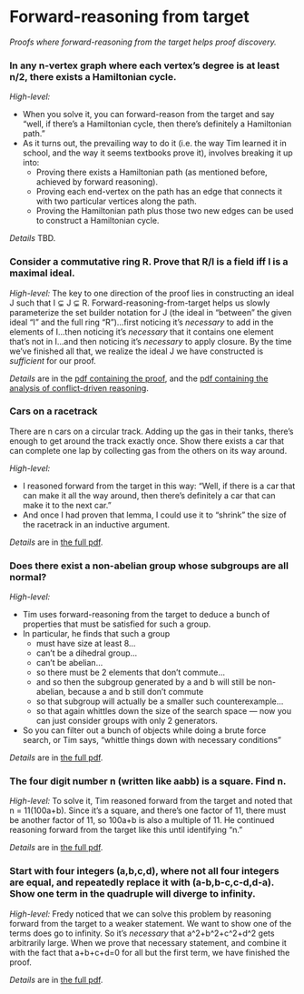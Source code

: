 # Forward-reasoning from target

_Proofs where forward-reasoning from the target helps proof discovery._

### In any n-vertex graph where each vertex’s degree is at least n/2, there exists a Hamiltonian cycle.

*High-level:* 
- When you solve it, you can forward-reason from the target and say “well, if there’s a Hamiltonian cycle, then there’s definitely a Hamiltonian path.”
- As it turns out, the prevailing way to do it (i.e. the way Tim learned it in school, and the way it seems textbooks prove it), involves breaking it up into:
	- Proving there exists a Hamiltonian path (as mentioned before, achieved by forward reasoning).
	- Proving each end-vertex on the path has an edge that connects it with two particular vertices along the path.
	- Proving the Hamiltonian path plus those two new edges can be used to construct a Hamiltonian cycle.

*Details* TBD.

### Consider a commutative ring R. Prove that R/I is a field iff I is a maximal ideal.

*High-level:* The key to one direction of the proof lies in constructing an ideal J such that I ⊊ J ⊊ R.  Forward-reasoning-from-target helps us slowly parameterize the set builder notation for J (the ideal in “between” the given ideal “I” and the full ring “R”)…first noticing it’s _necessary_ to add in the elements of I…then noticing it’s _necessary_ that it contains one element that’s not in I…and then noticing it’s _necessary_ to apply closure.  By the time we’ve finished all that, we realize the ideal J we have constructed is _sufficient_ for our proof. 

*Details* are in the [pdf containing the proof][1], and the [pdf containing the analysis of conflict-driven reasoning][2].

### Cars on a racetrack

There are n cars on a circular track.  Adding up the gas in their tanks, there’s enough to get around the track exactly once.  Show there exists a car that can complete one lap by collecting gas from the others on its way around.

*High-level:* 
- I reasoned forward from the target in this way: “Well, if there is a car that can make it all the way around, then there’s definitely a car that can make it to the next car.”
- And once I had proven that lemma, I could use it to “shrink” the size of the racetrack in an inductive argument.

*Details* are in [the full pdf][3].

### Does there exist a non-abelian group whose subgroups are all normal?

*High-level:* 
- Tim uses forward-reasoning from the target to deduce a bunch of properties that must be satisfied for such a group.   
- In particular, he finds that such a group 
	- must have size at least 8…
	- can’t be a dihedral group…
	- can’t be abelian…
	- so there must be 2 elements that don’t commute…
	- and so then the subgroup generated by a and b will still be non-abelian, because a and b still don’t commute
	- so that subgroup will actually be a smaller such counterexample…
	- so that again whittles down the size of the search space — now you can just consider groups with only 2 generators.
- So you can filter out a bunch of objects while doing a brute force search, or Tim says, “whittle things down with necessary conditions”


*Details* are in [the full pdf][4].


### The four digit number n (written like aabb) is a square.  Find n.
*High-level:* To solve it, Tim reasoned forward from the target and noted that  n = 11(100a+b).  Since it’s a square, and there’s one factor of 11, there must be another factor of 11, so 100a+b is also a multiple of 11.  He continued reasoning forward from the target like this until identifying “n.”

*Details* are in [the full pdf][5].

### Start with four integers (a,b,c,d), where not all four integers are equal, and repeatedly replace it with (a-b,b-c,c-d,d-a).  Show one term in the quadruple will diverge to infinity.
*High-level:*  Fredy noticed that we can solve this problem by reasoning forward from the target to a weaker statement.  We want to show one of the terms does go to infinity.  So  it’s _necessary_ that a^2+b^2+c^2+d^2 gets arbitrarily large. When we prove that necessary statement, and combine it with the fact that a+b+c+d=0 for all but the first term, we have finished the proof.

*Details* are in [the full pdf][6].

[1]:	max-ideals.pdf
[2]:	max-ideals-analysis.pdf
[3]:	n-cars.pdf
[4]:	non-abelian-groups.pdf
[5]:	aabb.pdf
[6]:	diverging-tuple.pdf